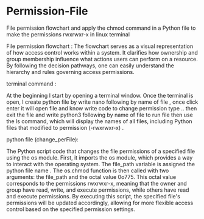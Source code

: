 # Permission-File

File permission flowchart and apply the chmod command in a Python file to make the permissions rwxrwxr-x in linux terminal

File permission flowchart :
The flowchart serves as a visual representation of how access control works within a 
system. It clarifies how ownership and group membership influence what actions users 
can perform on a resource. By following the decision pathways, one can easily understand 
the hierarchy and rules governing access permissions.

terminal command :

At the beginning I start by opening a terminal window. Once the terminal is open, I create 
python file by write nano following by name of file , once click enter it will open file and 
know write code to change permission type .. then exit the file and write python3 following 
by name of file to run file then use the ls command, which will display the names of all files, 
including Python files that modified to permission (-rwxrwxr-x) .

python file (change_perFile):

The Python script code that changes the file permissions of a specified file using the os module. First, it imports the os module, which provides a way to interact with the operating system. The file_path variable is assigned the python file name . The os.chmod function is then called with two arguments: the file_path and the octal value 0o775. This octal value corresponds to the permissions rwxrwxr-x, meaning that the owner and group have read, write, and execute permissions, while others have read and execute permissions. By executing this script, the specified file's permissions will be updated accordingly, allowing for more flexible access control based on the specified permission settings.
